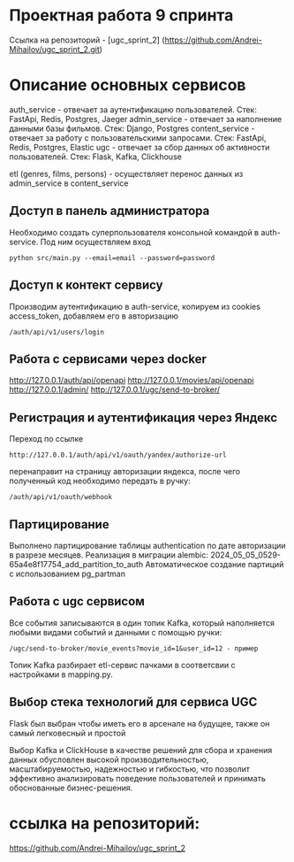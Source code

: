 # Проектная работа 9 спринта

Ссылка на репозиторий - [ugc_sprint_2] (https://github.com/Andrei-Mihailov/ugc_sprint_2.git)

# Описание основных сервисов

auth_service - отвечает за аутентификацию пользователей. Стек: FastApi, Redis, Postgres, Jaeger
admin_service - отвечает за наполнение данными базы фильмов. Стек: Django, Postgres
content_service - отвечает за работу с пользовательскими запросами. Стек: FastApi, Redis, Postgres, Elastic
ugc - отвечает за сбор данных об активности пользователей. Стек: Flask, Kafka, Clickhouse

etl (genres, films, persons) - осуществляет перенос данных из admin_service в content_service

## Доступ в панель администратора

Необходимо создать суперпользователя консольной командой в auth-service. Под ним осуществляем вход

```
python src/main.py --email=email --password=password
```

## Доступ к контект сервису

Производим аутентификацию в auth-service, копируем из cookies access_token, добавляем его в авторизацию

```
/auth/api/v1/users/login
```

## Работа с сервисами через docker

http://127.0.0.1/auth/api/openapi
http://127.0.0.1/movies/api/openapi
http://127.0.0.1/admin/
http://127.0.0.1/ugc/send-to-broker/

## Регистрация и аутентификация через Яндекс

Переход по ссылке

```
http://127.0.0.1/auth/api/v1/oauth/yandex/authorize-url
```

перенаправит на страницу авторизации яндекса, после чего полученный код необходимо передать в ручку:

```
/auth/api/v1/oauth/webhook
```

## Партицирование

Выполнено партицирование таблицы authentication по дате авторизации в разрезе месяцев.
Реализация в миграции alembic:
2024_05_05_0529-65a4e8f17754_add_partition_to_auth
Автоматическое создание партиций с использованием pg_partman

## Работа с ugc сервисом

Все события записываются в один топик Kafka, который наполняется любыми видами событий и данными с помощью ручки:

```
/ugc/send-to-broker/movie_events?movie_id=1&user_id=12 - пример
```

Топик Kafka разбирает etl-сервис пачками в соответсвии с настройками в mapping.py.

## Выбор стека технологий для сервиса UGC

Flask был выбран чтобы иметь его в арсенале на будущее, также он самый легковесный и простой

Выбор Kafka и ClickHouse в качестве решений для сбора и хранения данных обусловлен высокой производительностью, масштабируемостью, надежностью и гибкостью, что позволит эффективно анализировать поведение пользователей и принимать обоснованные бизнес-решения.

# ссылка на репозиторий:

https://github.com/Andrei-Mihailov/ugc_sprint_2
